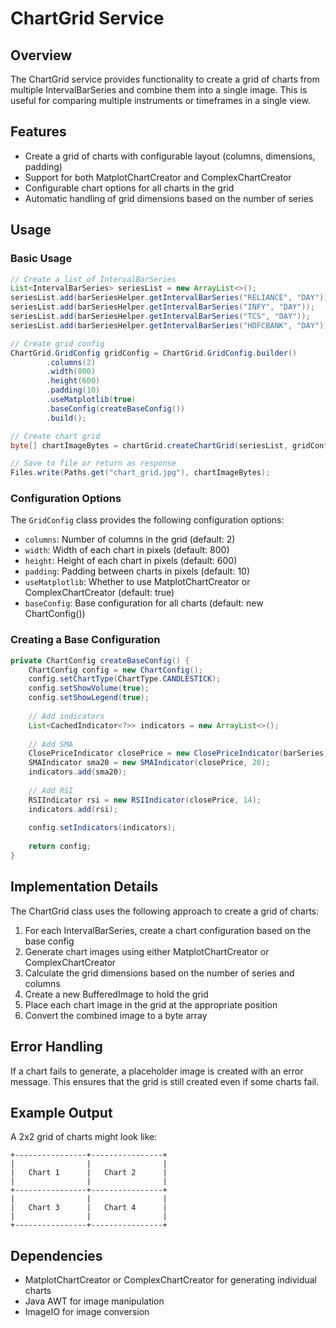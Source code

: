 # ChartGrid Service

## Overview

The ChartGrid service provides functionality to create a grid of charts from multiple IntervalBarSeries and combine them into a single image. This is useful for comparing multiple instruments or timeframes in a single view.

## Features

- Create a grid of charts with configurable layout (columns, dimensions, padding)
- Support for both MatplotChartCreator and ComplexChartCreator
- Configurable chart options for all charts in the grid
- Automatic handling of grid dimensions based on the number of series

## Usage

### Basic Usage

```java
// Create a list of IntervalBarSeries
List<IntervalBarSeries> seriesList = new ArrayList<>();
seriesList.add(barSeriesHelper.getIntervalBarSeries("RELIANCE", "DAY"));
seriesList.add(barSeriesHelper.getIntervalBarSeries("INFY", "DAY"));
seriesList.add(barSeriesHelper.getIntervalBarSeries("TCS", "DAY"));
seriesList.add(barSeriesHelper.getIntervalBarSeries("HDFCBANK", "DAY"));

// Create grid config
ChartGrid.GridConfig gridConfig = ChartGrid.GridConfig.builder()
        .columns(2)
        .width(800)
        .height(600)
        .padding(10)
        .useMatplotlib(true)
        .baseConfig(createBaseConfig())
        .build();

// Create chart grid
byte[] chartImageBytes = chartGrid.createChartGrid(seriesList, gridConfig);

// Save to file or return as response
Files.write(Paths.get("chart_grid.jpg"), chartImageBytes);
```

### Configuration Options

The `GridConfig` class provides the following configuration options:

- `columns`: Number of columns in the grid (default: 2)
- `width`: Width of each chart in pixels (default: 800)
- `height`: Height of each chart in pixels (default: 600)
- `padding`: Padding between charts in pixels (default: 10)
- `useMatplotlib`: Whether to use MatplotChartCreator or ComplexChartCreator (default: true)
- `baseConfig`: Base configuration for all charts (default: new ChartConfig())

### Creating a Base Configuration

```java
private ChartConfig createBaseConfig() {
    ChartConfig config = new ChartConfig();
    config.setChartType(ChartType.CANDLESTICK);
    config.setShowVolume(true);
    config.setShowLegend(true);
    
    // Add indicators
    List<CachedIndicator<?>> indicators = new ArrayList<>();
    
    // Add SMA
    ClosePriceIndicator closePrice = new ClosePriceIndicator(barSeries);
    SMAIndicator sma20 = new SMAIndicator(closePrice, 20);
    indicators.add(sma20);
    
    // Add RSI
    RSIIndicator rsi = new RSIIndicator(closePrice, 14);
    indicators.add(rsi);
    
    config.setIndicators(indicators);
    
    return config;
}
```

## Implementation Details

The ChartGrid class uses the following approach to create a grid of charts:

1. For each IntervalBarSeries, create a chart configuration based on the base config
2. Generate chart images using either MatplotChartCreator or ComplexChartCreator
3. Calculate the grid dimensions based on the number of series and columns
4. Create a new BufferedImage to hold the grid
5. Place each chart image in the grid at the appropriate position
6. Convert the combined image to a byte array

## Error Handling

If a chart fails to generate, a placeholder image is created with an error message. This ensures that the grid is still created even if some charts fail.

## Example Output

A 2x2 grid of charts might look like:

```
+----------------+----------------+
|                |                |
|   Chart 1      |   Chart 2      |
|                |                |
+----------------+----------------+
|                |                |
|   Chart 3      |   Chart 4      |
|                |                |
+----------------+----------------+
```

## Dependencies

- MatplotChartCreator or ComplexChartCreator for generating individual charts
- Java AWT for image manipulation
- ImageIO for image conversion
